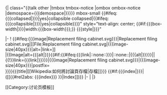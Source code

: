 <!-- Template:Archives begins -->{| class="{{talk other |tmbox tmbox-notice |ombox ombox-notice |demospace={{{demospace|}}}}} mbox-small {{#ifeq:{{{collapsed|}}}|yes|collapsible collapsed|{{#ifeq:{{{collapsible|}}}|yes|collapsible}}}}" style="text-align: center; {{#if:{{{box-width|}}}|width:{{{box-width}}};}} {{{style|}}}"
|-
! {{#ifeq:{{{image|Replacement filing cabinet.svg}}}|Replacement filing cabinet.svg|[[File:Replacement filing cabinet.svg|{{{image-size|40px}}}|alt=|link=]]<br />|{{Image|alt={{{alt|}}}{{#if:{{#ifeq:{{{link|::none::}}}|::none::|{{{alt|}}}}}||{{!}}link={{{link|}}}}}|{{{image|Replacement filing cabinet.svg}}}|{{{image-size|40px}}}|postfix=<br />}}}}{{{title|[[Wikipedia:如何將討論頁存檔|存檔]]}}} {{#if:{{{index|}}}|([[{{#rel2abs: {{{index}}} }}|Index]])}}
|-
|<noinclude>
|}

[[Category:讨论页模板]]
</noinclude>